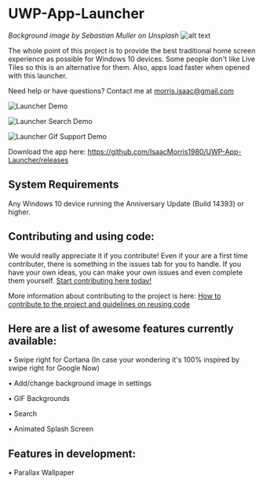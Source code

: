 # UWP-App-Launcher
*Background image by Sebastian Muller on Unsplash*
![alt text](https://github.com/colinkiama/UWP-App-Launcher/blob/master/UWPAppLauncherMonochromeWideBranding.png)
 


The whole point of this project is to provide the best traditional home screen experience as possible for Windows 10 devices. Some people don't like Live Tiles so this is an alternative for them. Also, apps load faster when opened with this launcher.

Need help or have questions? Contact me at morris.isaac@gmail.com

![Launcher Demo](https://github.com/IsaacMorris1980/UWP-App-Launcher/blob/master/appLauncherDemo.gif)

![Launcher Search Demo](https://i.imgur.com/A4mPuAv.gif)

![Launcher Gif Support Demo](https://github.com/IsaacMorris1980/UWP-App-Launcher/blob/master/appLauncherGIFSupport.gif)

Download the app here: https://github.com/IsaacMorris1980/UWP-App-Launcher/releases

## System Requirements
Any Windows 10 device running the Anniversary Update (Build 14393) or higher.

## Contributing and using code:
We would really appreciate it if you contribute! Even if your are a first time contributer, there is something in the issues tab for you to handle. If you have your own ideas, you can make your own issues and even complete them yourself. 
[Start contributing here today!](https://github.com/colinkiama/UWP-App-Launcher/issues)

More information about contributing to the project is here: [How to contribute to the project and guidelines on reusing code](https://github.com/colinkiama/UWP-App-Launcher/blob/master/CONTRIBUTING.md)


## Here are a list of awesome features currently available:
• Swipe right for Cortana (In case your wondering it's 100% inspired by swipe right for Google Now)

• Add/change background image in settings

• GIF Backgrounds

• Search

• Animated Splash Screen


## Features in development:
• Parallax Wallpaper

